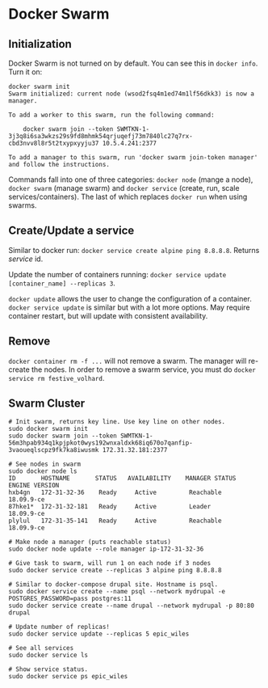 # Docker Swarm

## Initialization
Docker Swarm is not turned on by default. You can see this in `docker info`. Turn it on:
```
docker swarm init
Swarm initialized: current node (wsod2fsq4m1ed74m1lf56dkk3) is now a manager.

To add a worker to this swarm, run the following command:

    docker swarm join --token SWMTKN-1-3j3q8i6sa3wkzs29s9fd8mhmk54qrjuqefj73m7840lc27q7rx-cbd3nvv8l8r5t2txypxyyju37 10.5.4.241:2377

To add a manager to this swarm, run 'docker swarm join-token manager' and follow the instructions.
```
Commands fall into one of three categories: `docker node` (mange a node), `docker swarm` (manage swarm) and `docker service` (create, run, scale services/containers). The last of which replaces `docker run` when using swarms.

## Create/Update a service
Similar to docker run: `docker service create alpine ping 8.8.8.8`. Returns *service* id.

Update the number of containers running: `docker service update [container_name] --replicas 3`.

`docker update` allows the user to change the configuration of a container. `docker service update` is similar but with a lot more options. May require container restart, but will update with consistent availability.

## Remove
`docker container rm -f ...` will not remove a swarm. The manager will re-create the nodes. In order to remove a swarm service, you must do `docker service rm festive_volhard`.

## Swarm Cluster
```
# Init swarm, returns key line. Use key line on other nodes.
sudo docker swarm init
sudo docker swarm join --token SWMTKN-1-56m3hpab934q1kpjpkot0wys192wnxaldxk68iq670o7qanfip-3vaoueqlscpz9fk7ka8iwusmk 172.31.32.181:2377

# See nodes in swarm
sudo docker node ls
ID       HOSTNAME       STATUS   AVAILABILITY    MANAGER STATUS   ENGINE VERSION
hxb4gn   172-31-32-36    Ready     Active         Reachable       18.09.9-ce
87hke1*  172-31-32-181   Ready     Active         Leader          18.09.9-ce
plylul   172-31-35-141   Ready     Active         Reachable       18.09.9-ce

# Make node a manager (puts reachable status)
sudo docker node update --role manager ip-172-31-32-36

# Give task to swarm, will run 1 on each node if 3 nodes
sudo docker service create --replicas 3 alpine ping 8.8.8.8

# Similar to docker-compose drupal site. Hostname is psql.
sudo docker service create --name psql --network mydrupal -e POSTGRES_PASSWORD=pass postgres:11
sudo docker service create --name drupal --network mydrupal -p 80:80 drupal

# Update number of replicas!
sudo docker service update --replicas 5 epic_wiles

# See all services
sudo docker service ls

# Show service status.
sudo docker service ps epic_wiles
```
